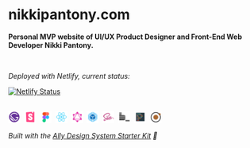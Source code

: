# nikkipantony.com

**Personal MVP website of UI/UX Product Designer and Front-End Web Developer Nikki Pantony.**

</br>

_Deployed with Netlify, current status:_

[![Netlify Status](https://api.netlify.com/api/v1/badges/d36e08a1-5088-495e-a25b-c2d59c7c82d3/deploy-status)](https://app.netlify.com/sites/nikkipantony/deploys)

</br>

<!-- Ally Design System Starter Kit Badge -->
<div>
    <img alt="Gatsby" src="./static/readme_images/GatsbyIconLogo.png" width="24" />&nbsp;
    <img alt="Storybook" src="./static/readme_images/StorybookIconLogo.png" width="24" />&nbsp;
    <img alt="Figma" src="./static/readme_images/FigmaIconLogo.png" width="23" />&nbsp;
    <img alt="React" src="./static/readme_images/ReactIconLogo.png" width="24" />&nbsp;
    <img alt="GraphQL" src="./static/readme_images/GraphQLIconLogo.png" width="24" />&nbsp;
    <img alt="Webpack" src="./static/readme_images/WebpackIconLogo.png" width="24" />&nbsp;
    <img alt="Sass" src="./static/readme_images/SassIconLogo.png" width="24" />&nbsp;
    <img alt="BEM" src="./static/readme_images/BEMIconLogo.png" width="24" />&nbsp;
    <img alt="Prettier" src="./static/readme_images/PrettierIconLogo.png" width="24" />&nbsp;
    <img alt="Atomic Design" src="./static/readme_images/AtomicDesignIconLogo.png" width="23" />
</div>

_Built with the [Ally Design System Starter Kit](https://github.com/ally-design-system/ally-design-system-starter-kit) 💨_

<!-- / Ally Design System Starter Kit Badge -->
